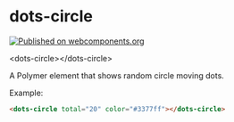 # dots-circle

[![Published on webcomponents.org](https://img.shields.io/badge/webcomponents.org-published-blue.svg)](https://www.webcomponents.org/element/mondial7/dots-circle)


\<dots-circle\>\</dots-circle\>

A Polymer element that shows random circle moving dots.

Example:
<!---
```
<custom-element-demo>
  <template>
    <script src="../webcomponentsjs/webcomponents-lite.js"></script>
    <link rel="import" href="dots-circle.html">
    <div style="height: 300px">
      <next-code-block></next-code-block>
    </div>
  </template>
</custom-element-demo>
```
-->
```html
<dots-circle total="20" color="#3377ff"></dots-circle>
```
